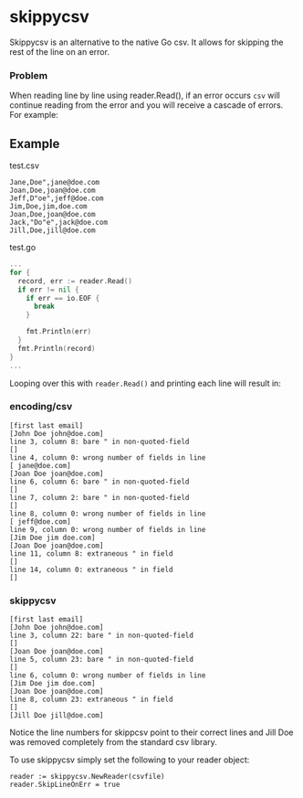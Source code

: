 # skippycsv

Skippycsv is an alternative to the native Go csv. It allows for skipping the rest of the line on an error.

### Problem

When reading line by line using reader.Read(), if an error occurs `csv` will continue reading from the error and you will receive a cascade of errors. For example:

## Example

test.csv


```
Jane,Doe",jane@doe.com
Joan,Doe,joan@doe.com
Jeff,D"oe",jeff@doe.com
Jim,Doe,jim,doe.com
Joan,Doe,joan@doe.com
Jack,"Do"e",jack@doe.com
Jill,Doe,jill@doe.com
```

test.go

```go
...
for {
  record, err := reader.Read()
  if err != nil {
    if err == io.EOF {
      break
    }

    fmt.Println(err)
  }
  fmt.Println(record)
}
...
```

Looping over this with `reader.Read()` and printing each line will result in:

### encoding/csv

```
[first last email]
[John Doe john@doe.com]
line 3, column 8: bare " in non-quoted-field
[]
line 4, column 0: wrong number of fields in line
[ jane@doe.com]
[Joan Doe joan@doe.com]
line 6, column 6: bare " in non-quoted-field
[]
line 7, column 2: bare " in non-quoted-field
[]
line 8, column 0: wrong number of fields in line
[ jeff@doe.com]
line 9, column 0: wrong number of fields in line
[Jim Doe jim doe.com]
[Joan Doe joan@doe.com]
line 11, column 8: extraneous " in field
[]
line 14, column 0: extraneous " in field
[]
```

### skippycsv

```
[first last email]
[John Doe john@doe.com]
line 3, column 22: bare " in non-quoted-field
[]
[Joan Doe joan@doe.com]
line 5, column 23: bare " in non-quoted-field
[]
line 6, column 0: wrong number of fields in line
[Jim Doe jim doe.com]
[Joan Doe joan@doe.com]
line 8, column 23: extraneous " in field
[]
[Jill Doe jill@doe.com]
```

Notice the line numbers for skippcsv point to their correct lines and Jill Doe was removed completely from the standard csv library.

To use skippycsv simply set the following to your reader object:

```
reader := skippycsv.NewReader(csvfile)
reader.SkipLineOnErr = true
```
